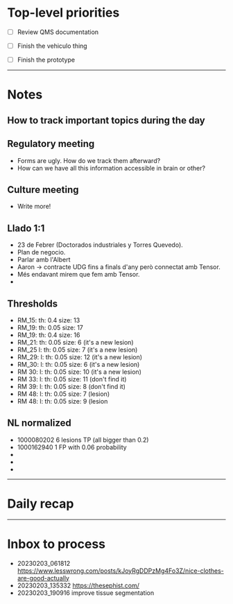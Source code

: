 # Top-level priorities
- [ ] Review QMS documentation
- [ ] Finish the vehiculo thing
- [ ] Finish the prototype



---
# Notes

## How to track important topics during the day

## Regulatory meeting
- Forms are ugly. How do we track them afterward?
- How can we have all this information accessible in brain or other? 

## Culture meeting
- Write more! 

## Llado 1:1
- 23 de Febrer (Doctorados industriales y Torres Quevedo).
- Plan de negocio. 
- Parlar amb l'Albert 
- Aaron -> contracte UDG fins a finals d'any però connectat amb Tensor. 
- Més endavant mirem que fem amb Tensor. 
-

## Thresholds
- RM_15: th:  0.4 size: 13
- RM_19:  th:  0.05 size: 17
- RM_19: th:  0.4 size: 16
- RM_21: th:  0.05 size: 6 (it's a new lesion)
- RM_25 l: th:  0.05 size: 7 (it's a new lesion)
- RM_29: l: th:  0.05 size: 12 (it's a new lesion)
- RM_30: l: th:  0.05 size: 6 (it's a new lesion)
- RM 30: l: th:  0.05 size: 10 (it's a new lesion)
- RM 33: l: th:  0.05 size: 11 (don't find it)
- RM 39: l: th:  0.05 size: 8 (don't find it)
- RM 48: l: th:  0.05 size: 7 (lesion)
- RM 48: l: th:  0.05 size: 9 (lesion


## NL normalized
- 1000080202 6 lesions TP  (all bigger than 0.2)
- 1000162940 1 FP with 0.06 probability
- 
- 
- 

--- 
# Daily recap





--- 
# Inbox to process

- 20230203_061812 https://www.lesswrong.com/posts/kJoyRgDDPzMg4Fo3Z/nice-clothes-are-good-actually
- 20230203_135332 https://thesephist.com/
- 20230203_190916 improve tissue segmentation
